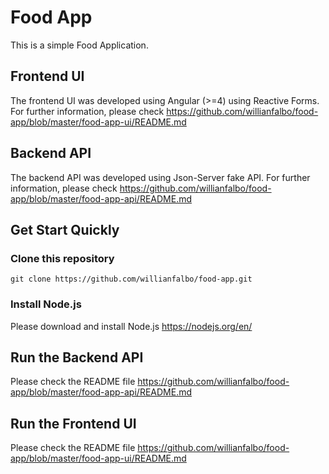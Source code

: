 # Food App

This is a simple Food Application.

## Frontend UI

The frontend UI was developed using Angular (>=4) using Reactive Forms.
For further information, please check https://github.com/willianfalbo/food-app/blob/master/food-app-ui/README.md

## Backend API

The backend API was developed using Json-Server fake API.
For further information, please check https://github.com/willianfalbo/food-app/blob/master/food-app-api/README.md

## Get Start Quickly

### Clone this repository

`git clone https://github.com/willianfalbo/food-app.git`

### Install Node.js

Please download and install Node.js https://nodejs.org/en/

## Run the Backend API

Please check the README file https://github.com/willianfalbo/food-app/blob/master/food-app-api/README.md

## Run the Frontend UI 

Please check the README file https://github.com/willianfalbo/food-app/blob/master/food-app-ui/README.md

